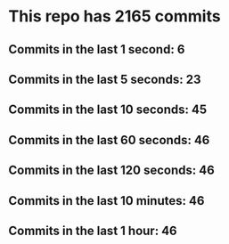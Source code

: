 # This repo has 2165 commits

## Commits in the last 1 second: 6
## Commits in the last 5 seconds: 23
## Commits in the last 10 seconds: 45
## Commits in the last 60 seconds: 46
## Commits in the last 120 seconds: 46
## Commits in the last 10 minutes: 46
## Commits in the last 1 hour: 46
